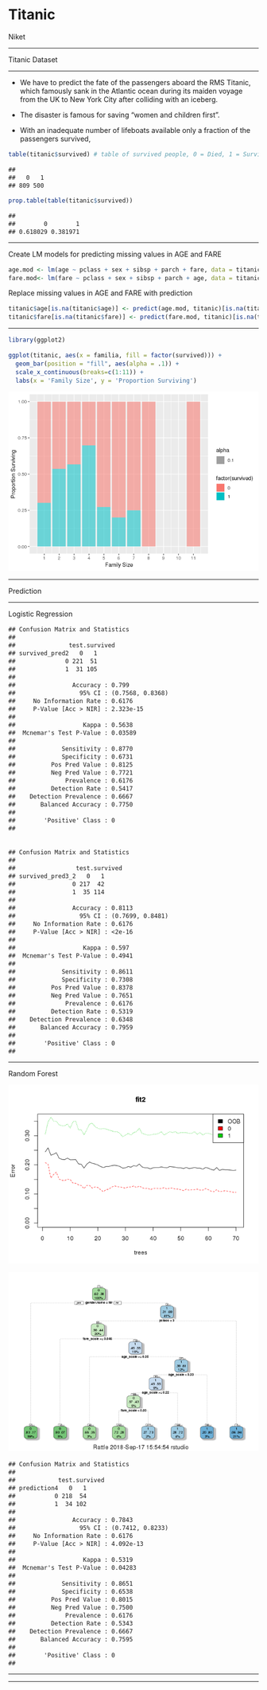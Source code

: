Titanic
================
Niket

------------------------------------------------------------------------

Titanic Dataset

------------------------------------------------------------------------
-   We have to predict the fate of the passengers aboard the RMS Titanic, which famously sank in the Atlantic ocean during its maiden voyage from the UK to New York City after colliding with an iceberg.

-   The disaster is famous for saving “women and children first”.

-   With an inadequate number of lifeboats available only a fraction of the passengers survived,

``` r
table(titanic$survived) # table of survived people, 0 = Died, 1 = Survived
```

    ## 
    ##   0   1 
    ## 809 500

``` r
prop.table(table(titanic$survived))
```

    ## 
    ##        0        1 
    ## 0.618029 0.381971


------------------------------------------------------------------------

Create LM models for predicting missing values in AGE and FARE

``` r
age.mod <- lm(age ~ pclass + sex + sibsp + parch + fare, data = titanic)
fare.mod<- lm(fare ~ pclass + sex + sibsp + parch + age, data = titanic)
```

Replace missing values in AGE and FARE with prediction

``` r
titanic$age[is.na(titanic$age)] <- predict(age.mod, titanic)[is.na(titanic$age)]
titanic$fare[is.na(titanic$fare)] <- predict(fare.mod, titanic)[is.na(titanic$fare)]
```

------------------------------------------------------------------------

``` r
library(ggplot2)
```

``` r
ggplot(titanic, aes(x = familia, fill = factor(survived))) +
  geom_bar(position = "fill", aes(alpha = .1)) +
  scale_x_continuous(breaks=c(1:11)) +
  labs(x = 'Family Size', y = 'Proportion Surviving')
```

![](Titanic_files/figure-markdown_github/unnamed-chunk-32-1.png)

------------------------------------------------------------------------

Prediction

------------------------------------------------------------------------

Logistic Regression


    ## Confusion Matrix and Statistics
    ## 
    ##               test.survived
    ## survived_pred2   0   1
    ##              0 221  51
    ##              1  31 105
    ##                                           
    ##                Accuracy : 0.799           
    ##                  95% CI : (0.7568, 0.8368)
    ##     No Information Rate : 0.6176          
    ##     P-Value [Acc > NIR] : 2.323e-15       
    ##                                           
    ##                   Kappa : 0.5638          
    ##  Mcnemar's Test P-Value : 0.03589         
    ##                                           
    ##             Sensitivity : 0.8770          
    ##             Specificity : 0.6731          
    ##          Pos Pred Value : 0.8125          
    ##          Neg Pred Value : 0.7721          
    ##              Prevalence : 0.6176          
    ##          Detection Rate : 0.5417          
    ##    Detection Prevalence : 0.6667          
    ##       Balanced Accuracy : 0.7750          
    ##                                           
    ##        'Positive' Class : 0               
    ## 


    ## Confusion Matrix and Statistics
    ## 
    ##                 test.survived
    ## survived_pred3_2   0   1
    ##                0 217  42
    ##                1  35 114
    ##                                           
    ##                Accuracy : 0.8113          
    ##                  95% CI : (0.7699, 0.8481)
    ##     No Information Rate : 0.6176          
    ##     P-Value [Acc > NIR] : <2e-16          
    ##                                           
    ##                   Kappa : 0.597           
    ##  Mcnemar's Test P-Value : 0.4941          
    ##                                           
    ##             Sensitivity : 0.8611          
    ##             Specificity : 0.7308          
    ##          Pos Pred Value : 0.8378          
    ##          Neg Pred Value : 0.7651          
    ##              Prevalence : 0.6176          
    ##          Detection Rate : 0.5319          
    ##    Detection Prevalence : 0.6348          
    ##       Balanced Accuracy : 0.7959          
    ##                                           
    ##        'Positive' Class : 0               
    ## 

------------------------------------------------------------------------

Random Forest

![](Titanic_files/figure-markdown_github/unnamed-chunk-49-1.png)

![](Titanic_files/figure-markdown_github/unnamed-chunk-51-1.png)

    ## Confusion Matrix and Statistics
    ## 
    ##            test.survived
    ## prediction4   0   1
    ##           0 218  54
    ##           1  34 102
    ##                                           
    ##                Accuracy : 0.7843          
    ##                  95% CI : (0.7412, 0.8233)
    ##     No Information Rate : 0.6176          
    ##     P-Value [Acc > NIR] : 4.092e-13       
    ##                                           
    ##                   Kappa : 0.5319          
    ##  Mcnemar's Test P-Value : 0.04283         
    ##                                           
    ##             Sensitivity : 0.8651          
    ##             Specificity : 0.6538          
    ##          Pos Pred Value : 0.8015          
    ##          Neg Pred Value : 0.7500          
    ##              Prevalence : 0.6176          
    ##          Detection Rate : 0.5343          
    ##    Detection Prevalence : 0.6667          
    ##       Balanced Accuracy : 0.7595          
    ##                                           
    ##        'Positive' Class : 0               
    ## 

------------------------------------------------------------------------

------------------------------------------------------------------------
